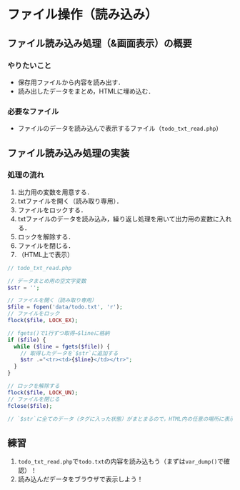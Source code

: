 # ファイル操作（読み込み）

## ファイル読み込み処理（&画面表示）の概要

### やりたいこと

- 保存用ファイルから内容を読み出す．
- 読み出したデータをまとめ，HTMLに埋め込む．

### 必要なファイル

- ファイルのデータを読み込んで表示するファイル（`todo_txt_read.php`）


## ファイル読み込み処理の実装

### 処理の流れ

1. 出力用の変数を用意する．
2. txtファイルを開く（読み取り専用）．
3. ファイルをロックする．
4. txtファイルのデータを読み込み，繰り返し処理を用いて出力用の変数に入れる．
5. ロックを解除する．
6. ファイルを閉じる．
7. （HTML上で表示）

```php
// todo_txt_read.php

// データまとめ用の空文字変数
$str = '';

// ファイルを開く（読み取り専用）
$file = fopen('data/todo.txt', 'r');
// ファイルをロック
flock($file, LOCK_EX);

// fgets()で1行ずつ取得→$lineに格納
if ($file) {
  while ($line = fgets($file)) {
    // 取得したデータを`$str`に追加する
    $str .="<tr><td>{$line}</td></tr>";
  }
}

// ロックを解除する
flock($file, LOCK_UN);
// ファイルを閉じる
fclose($file);

// `$str`に全てのデータ（タグに入った状態）がまとまるので，HTML内の任意の場所に表示する．

```


## 練習

1. `todo_txt_read.php`で`todo.txt`の内容を読み込もう（まずは`var_dump()`で確認）！
2. 読み込んだデータをブラウザで表示しよう！
